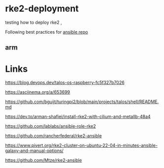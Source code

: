 # rke2-deployment
testing how to deploy rke2 , 

Following best practices for [ansible repo](https://docs.ansible.com/ansible/2.8/user_guide/playbooks_best_practices.html)


## arm




# Links

https://blog.devops.dev/talos-os-raspberry-fc5f327b7026

https://asciinema.org/a/653699

https://github.com/bguijt/turingpi2/blob/main/projects/talos/shell/README.md

https://dev.to/arman-shafiei/install-rke2-with-cilium-and-metallb-48a4

https://github.com/lablabs/ansible-role-rke2

https://github.com/rancherfederal/rke2-ansible

https://www.pivert.org/rke2-cluster-on-ubuntu-22-04-in-minutes-ansible-galaxy-and-manual-options/

https://github.com/Mtze/rke2-ansible


